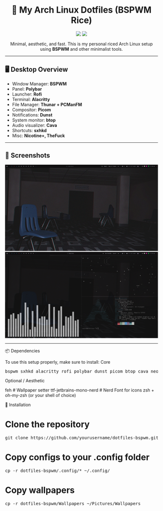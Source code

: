 <h1 align="center">🌿 My Arch Linux Dotfiles (BSPWM Rice)</h1>

<p align="center">
  <img src="https://img.shields.io/badge/BSPWM-arch--rice-blue?style=flat-square">
  <img src="https://img.shields.io/badge/Status-Active-success?style=flat-square">
</p>

<p align="center">
  Minimal, aesthetic, and fast. This is my personal riced Arch Linux setup using <strong>BSPWM</strong> and other minimalist tools.
</p>

---

## 🖥️ Desktop Overview

- Window Manager: **BSPWM**
- Panel: **Polybar**
- Launcher: **Rofi**
- Terminal: **Alacritty**
- File Manager: **Thunar + PCManFM**
- Compositor: **Picom**
- Notifications: **Dunst**
- System monitor: **btop**
- Audio visualizer: **Cava**
- Shortcuts: **sxhkd**
- Misc: **Nicotine+, TheFuck**

---

## 📸 Screenshots

<img src="screenshots/1.png"/>
<img src="screenshots/4.png"/>

---
📦 Dependencies

To use this setup properly, make sure to install:
Core
<pre>
bspwm sxhkd alacritty rofi polybar dunst picom btop cava neofetch thefuck thunar pcmanfm
</pre>
Optional / Aesthetic

feh        # Wallpaper setter
ttf-jetbrains-mono-nerd  # Nerd Font for icons
zsh + oh-my-zsh (or your shell of choice)

🚀 Installation

# Clone the repository
<pre>
git clone https://github.com/yourusername/dotfiles-bspwm.git
</pre>

# Copy configs to your .config folder
<pre>
cp -r dotfiles-bspwm/.config/* ~/.config/
</pre>
# Copy wallpapers
<pre>
cp -r dotfiles-bspwm/Wallpapers ~/Pictures/Wallpapers
</pre>
